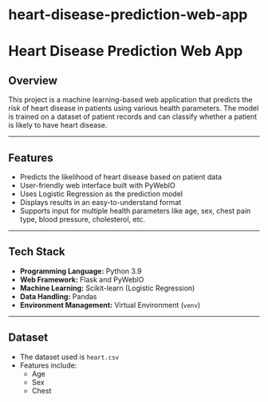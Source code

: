 ﻿# heart-disease-prediction-web-app
# Heart Disease Prediction Web App

## Overview
This project is a machine learning-based web application that predicts the risk of heart disease in patients using various health parameters. The model is trained on a dataset of patient records and can classify whether a patient is likely to have heart disease.

---

## Features
- Predicts the likelihood of heart disease based on patient data
- User-friendly web interface built with PyWebIO
- Uses Logistic Regression as the prediction model
- Displays results in an easy-to-understand format
- Supports input for multiple health parameters like age, sex, chest pain type, blood pressure, cholesterol, etc.

---

## Tech Stack
- **Programming Language:** Python 3.9
- **Web Framework:** Flask and PyWebIO
- **Machine Learning:** Scikit-learn (Logistic Regression)
- **Data Handling:** Pandas
- **Environment Management:** Virtual Environment (`venv`)

---

## Dataset
- The dataset used is `heart.csv`
- Features include:
  - Age
  - Sex
  - Chest



